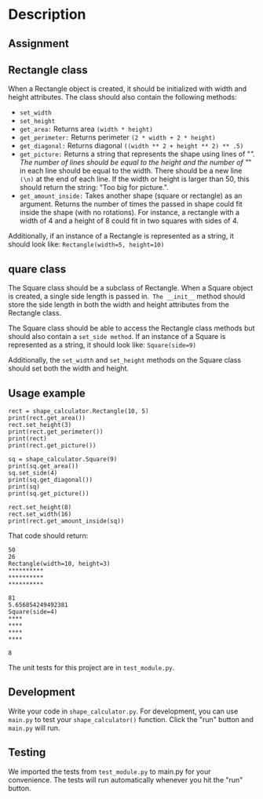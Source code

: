 # Description
## Assignment
## Rectangle class
When a Rectangle object is created, it should be initialized with width and height attributes. The class should also contain the following methods:

* ```set_width```
* ```set_height```
* ```get_area:``` Returns area ```(width * height)```
* ```get_perimeter:``` Returns perimeter ```(2 * width + 2 * height)```
* ```get_diagonal:``` Returns diagonal ```((width ** 2 + height ** 2) ** .5)```
* ```get_picture:``` Returns a string that represents the shape using lines of "*". The number of lines should be equal to the height and the number of "*" in each line should be equal to the width. There should be a new line ```(\n)``` at the end of each line. If the width or height is larger than 50, this should return the string: "Too big for picture.".
* ```get_amount_inside:``` Takes another shape (square or rectangle) as an argument. Returns the number of times the passed in shape could fit inside the shape (with no rotations). For instance, a rectangle with a width of 4 and a height of 8 could fit in two squares with sides of 4.

Additionally, if an instance of a Rectangle is represented as a string, it should look like: ```Rectangle(width=5, height=10)```

## quare class
The Square class should be a subclass of Rectangle. When a Square object is created, a single side length is passed in.``` The __init__``` method should store the side length in both the width and height attributes from the Rectangle class.

The Square class should be able to access the Rectangle class methods but should also contain a ```set_side method```. If an instance of a Square is represented as a string, it should look like: ```Square(side=9)```

Additionally, the ```set_width``` and ```set_height``` methods on the Square class should set both the width and height.

## Usage example
```
rect = shape_calculator.Rectangle(10, 5)
print(rect.get_area())
rect.set_height(3)
print(rect.get_perimeter())
print(rect)
print(rect.get_picture())

sq = shape_calculator.Square(9)
print(sq.get_area())
sq.set_side(4)
print(sq.get_diagonal())
print(sq)
print(sq.get_picture())

rect.set_height(8)
rect.set_width(16)
print(rect.get_amount_inside(sq))
```
That code should return:
```
50
26
Rectangle(width=10, height=3)
**********
**********
**********

81
5.656854249492381
Square(side=4)
****
****
****
****

8
```
The unit tests for this project are in ```test_module.py```.

## Development
Write your code in ```shape_calculator.py```. For development, you can use ```main.py``` to test your ```shape_calculator()``` function. Click the "run" button and ```main.py``` will run.

## Testing
We imported the tests from ```test_module.py``` to main.py for your convenience. The tests will run automatically whenever you hit the "run" button.

